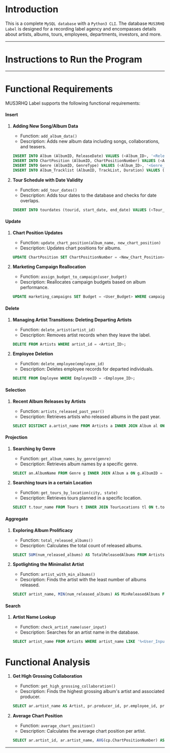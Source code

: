 # Introduction

This is a complete `MySQL database` with a `Python3 CLI`. The database `MUS3RHQ Label` is designed for a recording label agency and encompasses details about artists, albums, tours, employees, departments, investors, and more. 

----

# Instructions to Run the Program


----

# Functional Requirements

MUS3RHQ Label supports the following functional requirements:


#### Insert
1. **Adding New Song/Album Data**
   - Function: `add_album_data()`
   - Description: Adds new album data including songs, collaborations, and teasers.

    ```sql
    INSERT INTO Album (AlbumID, ReleaseDate) VALUES (<Album_ID>, '<Release_Date>');
    INSERT INTO ChartPosition (AlbumID, ChartPositionNumber) VALUES (<Album_ID>, <Chart_Position>);
    INSERT INTO Genre (AlbumID, GenreType) VALUES (<Album_ID>, '<Genre_Type>');
    INSERT INTO Album_Tracklist (AlbumID, TrackList, Duration) VALUES (<Album_ID>, '<Tracklist>', <Duration>);
    ```

2. **Tour Schedule with Date Validity**
   - Function: `add_tour_dates()`
   - Description: Adds tour dates to the database and checks for date overlaps.

    ```sql
    INSERT INTO tourdates (tourid, start_date, end_date) VALUES (<Tour_ID>, '<Start_Date>', '<End_Date>');
    ```

#### Update
1. **Chart Position Updates**
   - Function: `update_chart_position(album_name, new_chart_position)`
   - Description: Updates chart positions for albums.

    ```sql
    UPDATE ChartPosition SET ChartPositionNumber = <New_Chart_Position> WHERE AlbumID = <Album_ID>;
    ```

2. **Marketing Campaign Reallocation**
   - Function: `assign_budget_to_campaign(user_budget)`
   - Description: Reallocates campaign budgets based on album performance.

    ```sql
    UPDATE marketing_campaigns SET Budget = <User_Budget> WHERE campaign_name = '<Campaign_Name>';
    ```

#### Delete
1. **Managing Artist Transitions: Deleting Departing Artists**
   - Function: `delete_artist(artist_id)`
   - Description: Removes artist records when they leave the label.

    ```sql
    DELETE FROM Artists WHERE artist_id = <Artist_ID>;
    ```

2. **Employee Deletion**
   - Function: `delete_employee(employee_id)`
   - Description: Deletes employee records for departed individuals.

    ```sql
    DELETE FROM Employee WHERE EmployeeID = <Employee_ID>;
    ```

#### Selection
1. **Recent Album Releases by Artists**
   - Function: `artists_released_past_year()`
   - Description: Retrieves artists who released albums in the past year.

    ```sql
    SELECT DISTINCT a.artist_name FROM Artists a INNER JOIN Album al ON a.album_id = al.AlbumID WHERE al.ReleaseDate >= DATE_SUB(NOW(), INTERVAL 1 YEAR);
    ```

#### Projection
1. **Searching by Genre**
   - Function: `get_album_names_by_genre(genre)`
   - Description: Retrieves album names by a specific genre.

    ```sql
    SELECT an.AlbumName FROM Genre g INNER JOIN Album a ON g.AlbumID = a.AlbumID INNER JOIN AlbumName an ON a.CoverID = an.CoverID WHERE g.GenreType = '<Genre>';
    ```

2. **Searching tours in a certain Location**
   - Function: `get_tours_by_location(city, state)`
   - Description: Retrieves tours planned in a specific location.

    ```sql
    SELECT t.tour_name FROM Tours t INNER JOIN TourLocations tl ON t.tour_id = tl.tour_id WHERE tl.city = '<City>' AND tl.state = '<State>';
    ```

#### Aggregate
1. **Exploring Album Prolificacy**
   - Function: `total_released_albums()`
   - Description: Calculates the total count of released albums.

    ```sql
    SELECT SUM(num_released_albums) AS TotalReleasedAlbums FROM Artists;
    ```

2. **Spotlighting the Minimalist Artist**
   - Function: `artist_with_min_albums()`
   - Description: Finds the artist with the least number of albums released.

    ```sql
    SELECT artist_name, MIN(num_released_albums) AS MinReleasedAlbums FROM Artists;
    ```

#### Search
1. **Artist Name Lookup**
   - Function: `check_artist_name(user_input)`
   - Description: Searches for an artist name in the database.

    ```sql
    SELECT artist_name FROM Artists WHERE artist_name LIKE '%<User_Input>%';
    ```

# Functional Analysis

1. **Get High Grossing Collaboration**
   - Function: `get_high_grossing_collaboration()`
   - Description: Finds the highest grossing album's artist and associated producer.

    ```sql
    SELECT ar.artist_name AS Artist, pr.producer_id, pr.employee_id, pr.total_revenue AS Producer_Revenue FROM Album a JOIN Artists ar ON a.album_id = ar.album_id JOIN Producers pr ON ar.producer_id = pr.producer_id WHERE a.total_revenue = (SELECT MAX(total_revenue) FROM Album);
    ```

2. **Average Chart Position**
   - Function: `average_chart_position()`
   - Description: Calculates the average chart position per artist.

    ```sql
    SELECT ar.artist_id, ar.artist_name, AVG(cp.ChartPositionNumber) AS AverageChartPosition FROM Artists ar JOIN Album al ON ar.album_id = al.album_id JOIN ChartPosition cp ON al.AlbumID = cp.AlbumID GROUP BY ar.artist_id, ar.artist_name;
    ```


----

